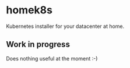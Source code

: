 # homek8s
Kubernetes installer for your datacenter at home.

## Work in progress
Does nothing useful at the moment :-)